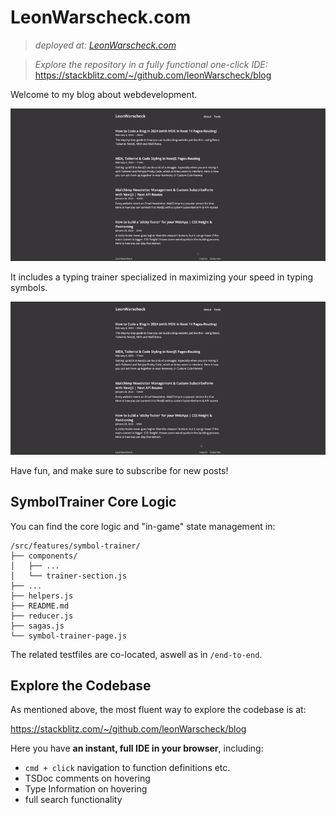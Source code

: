 # LeonWarscheck.com

> _deployed at: [LeonWarscheck.com](https://leonwarscheck.com)_

> _Explore the repository in a fully functional one-click IDE:_
> https://stackblitz.com/~/github.com/leonWarscheck/blog

Welcome to my blog about webdevelopment.

![blog walkthrough](/public/blog.gif)

It includes a typing trainer specialized in maximizing your speed in typing
symbols.

![typing demo](/public/typing.gif)

Have fun, and make sure to subscribe for new posts!

## SymbolTrainer Core Logic

You can find the core logic and "in-game" state management in:

```
/src/features/symbol-trainer/
├── components/
│   ├── ...
│   └── trainer-section.js
├── ...
├── helpers.js
├── README.md
├── reducer.js
├── sagas.js
└── symbol-trainer-page.js
```

The related testfiles are co-located, aswell as in `/end-to-end`. </br >

## Explore the Codebase

As mentioned above, the most fluent way to explore the codebase is at:

https://stackblitz.com/~/github.com/leonWarscheck/blog

Here you have **an instant, full IDE in your browser**, including:

- `cmd + click` navigation to function definitions etc.
- TSDoc comments on hovering
- Type Information on hovering
- full search functionality
